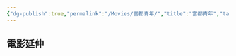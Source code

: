 ```yaml
---
{"dg-publish":true,"permalink":"/Movies/富都青年/","title":"富都青年","tags":["#🎬Movie"],"noteIcon":"3","updated":"2025-05-12T04:12:28.000+08:00"}
---
```







## 電影延伸


